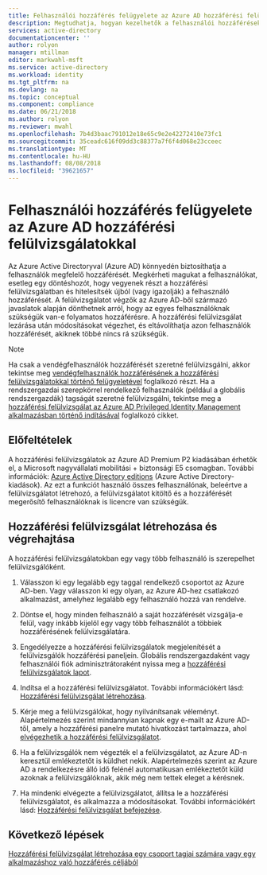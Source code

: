 ```yaml
---
title: Felhasználói hozzáférés felügyelete az Azure AD hozzáférési felülvizsgálatokkal| Microsoft Docs
description: Megtudhatja, hogyan kezelhetők a felhasználói hozzáférések csoporttagságként vagy alkalmazáshoz való hozzárendelésként az Azure Active Directory hozzáférési felülvizsgálatokkal
services: active-directory
documentationcenter: ''
author: rolyon
manager: mtillman
editor: markwahl-msft
ms.service: active-directory
ms.workload: identity
ms.tgt_pltfrm: na
ms.devlang: na
ms.topic: conceptual
ms.component: compliance
ms.date: 06/21/2018
ms.author: rolyon
ms.reviewer: mwahl
ms.openlocfilehash: 7b4d3baac791012e18e65c9e2e42272410e73fc1
ms.sourcegitcommit: 35ceadc616f09dd3c88377a7f6f4d068e23cceec
ms.translationtype: MT
ms.contentlocale: hu-HU
ms.lasthandoff: 08/08/2018
ms.locfileid: "39621657"
---
```

# <a name="manage-user-access-with-azure-ad-access-reviews"></a>Felhasználói hozzáférés felügyelete az Azure AD hozzáférési felülvizsgálatokkal

Az Azure Active Directoryval (Azure AD) könnyedén biztosíthatja a felhasználók megfelelő hozzáférését. Megkérheti magukat a felhasználókat, esetleg egy döntéshozót, hogy vegyenek részt a hozzáférési felülvizsgálatban és hitelesítsék újból (vagy igazolják) a felhasználó hozzáférését. A felülvizsgálatot végzők az Azure AD-ből származó javaslatok alapján dönthetnek arról, hogy az egyes felhasználóknak szükségük van-e folyamatos hozzáférésre. A hozzáférési felülvizsgálat lezárása után módosításokat végezhet, és eltávolíthatja azon felhasználók hozzáférését, akiknek többé nincs rá szükségük.

> [!NOTE]
> Ha csak a vendégfelhasználók hozzáférését szeretné felülvizsgálni, akkor tekintse meg [vendégfelhasználók hozzáférésének a hozzáférési felülvizsgálatokkal történő felügyeletével](active-directory-azure-ad-controls-manage-guest-access-with-access-reviews.md) foglalkozó részt. Ha a rendszergazdai szerepkörrel rendelkező felhasználók (például a globális rendszergazdák) tagságát szeretné felülvizsgálni, tekintse meg a [hozzáférési felülvizsgálat az Azure AD Privileged Identity Management alkalmazásban történő indításával](privileged-identity-management/pim-how-to-start-security-review.md) foglalkozó cikket. 
>
>

## <a name="prerequisites"></a>Előfeltételek 


A hozzáférési felülvizsgálatok az Azure AD Premium P2 kiadásában érhetők el, a Microsoft nagyvállalati mobilitási + biztonsági E5 csomagban. További információk: [Azure Active Directory editions](active-directory-editions.md) (Azure Active Directory-kiadások). Az ezt a funkciót használó összes felhasználónak, beleértve a felülvizsgálatot létrehozó, a felülvizsgálatot kitöltő és a hozzáférését megerősítő felhasználóknak is licencre van szükségük. 

## <a name="create-and-perform-an-access-review"></a>Hozzáférési felülvizsgálat létrehozása és végrehajtása

A hozzáférési felülvizsgálatokban egy vagy több felhasználó is szerepelhet felülvizsgálóként.  

1. Válasszon ki egy legalább egy taggal rendelkező csoportot az Azure AD-ben. Vagy válasszon ki egy olyan, az Azure AD-hez csatlakozó alkalmazást, amelyhez legalább egy felhasználó hozzá van rendelve. 

2. Döntse el, hogy minden felhasználó a saját hozzáférését vizsgálja-e felül, vagy inkább kijelöl egy vagy több felhasználót a többiek hozzáférésének felülvizsgálatára.

3. Engedélyezze a hozzáférési felülvizsgálatok megjelenítését a felülvizsgálók hozzáférési paneljein. Globális rendszergazdaként vagy felhasználói fiók adminisztrátoraként nyissa meg a [hozzáférési felülvizsgálatok lapot](https://portal.azure.com/#blade/Microsoft_AAD_ERM/DashboardBlade/).

4. Indítsa el a hozzáférési felülvizsgálatot. További információkért lásd: [Hozzáférési felülvizsgálat létrehozása](active-directory-azure-ad-controls-create-access-review.md).

5. Kérje meg a felülvizsgálókat, hogy nyilvánítsanak véleményt. Alapértelmezés szerint mindannyian kapnak egy e-mailt az Azure AD-től, amely a hozzáférési panelre mutató hivatkozást tartalmazza, ahol [elvégezhetik a hozzáférési felülvizsgálatot](active-directory-azure-ad-controls-perform-access-review.md).

6. Ha a felülvizsgálók nem végezték el a felülvizsgálatot, az Azure AD-n keresztül emlékeztetőt is küldhet nekik. Alapértelmezés szerint az Azure AD a rendelkezésre álló idő felénél automatikusan emlékeztetőt küld azoknak a felülvizsgálóknak, akik még nem tettek eleget a kérésnek.

7. Ha mindenki elvégezte a felülvizsgálatot, állítsa le a hozzáférési felülvizsgálatot, és alkalmazza a módosításokat. További információkért lásd: [Hozzáférési felülvizsgálat befejezése](active-directory-azure-ad-controls-complete-access-review.md).


## <a name="next-steps"></a>Következő lépések

[Hozzáférési felülvizsgálat létrehozása egy csoport tagjai számára vagy egy alkalmazáshoz való hozzáférés céljából](active-directory-azure-ad-controls-create-access-review.md)




